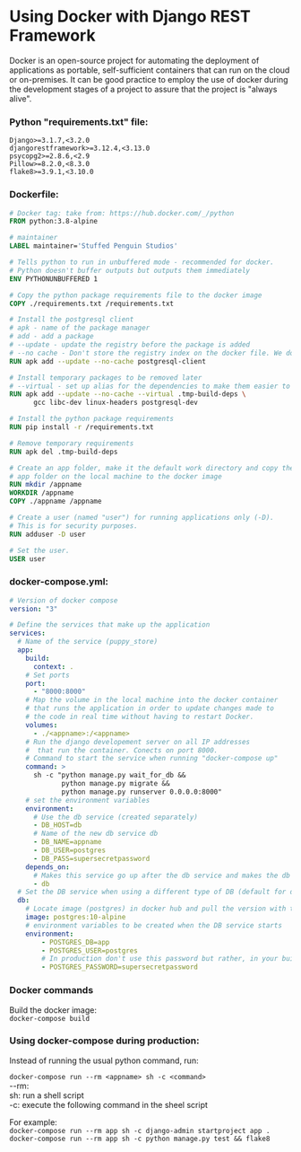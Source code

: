 # **Using Docker with Django REST Framework**

Docker is an open-source project for automating the deployment of applications as
portable, self-sufficient containers that can run on the cloud or on-premises.
It can be good practice to employ the use of docker during the development stages
of a project to assure that the project is "always alive".

### **Python "requirements.txt" file:**
```
Django>=3.1.7,<3.2.0
djangorestframework>=3.12.4,<3.13.0
psycopg2>=2.8.6,<2.9
Pillow>=8.2.0,<8.3.0
flake8>=3.9.1,<3.10.0
```

### **Dockerfile:**
```Dockerfile
# Docker tag: take from: https://hub.docker.com/_/python
FROM python:3.8-alpine

# maintainer
LABEL maintainer='Stuffed Penguin Studios'

# Tells python to run in unbuffered mode - recommended for docker.
# Python doesn't buffer outputs but outputs them immediately
ENV PYTHONUNBUFFERED 1

# Copy the python package requirements file to the docker image
COPY ./requirements.txt /requirements.txt

# Install the postgresql client
# apk - name of the package manager
# add - add a package
# --update - update the registry before the package is added
# --no cache - Don't store the registry index on the docker file. We do this to minnimize the footprint of the docker image.
RUN apk add --update --no-cache postgresql-client

# Install temporary packages to be removed later
# --virtual - set up alias for the dependencies to make them easier to remove later
RUN apk add --update --no-cache --virtual .tmp-build-deps \
      gcc libc-dev linux-headers postgresql-dev

# Install the python package requirements
RUN pip install -r /requirements.txt

# Remove temporary requirements
RUN apk del .tmp-build-deps

# Create an app folder, make it the default work directory and copy the
# app folder on the local machine to the docker image
RUN mkdir /appname
WORKDIR /appname
COPY ./appname /appname

# Create a user (named "user") for running applications only (-D).
# This is for security purposes.
RUN adduser -D user

# Set the user.
USER user

```

### **docker-compose.yml:**
```YAML
# Version of docker compose
version: "3"

# Define the services that make up the application
services:
  # Name of the service (puppy_store)
  app:
    build:
      context: .
    # Set ports
    port:
      - "8000:8000"
    # Map the volume in the local machine into the docker container
    # that runs the application in order to update changes made to
    # the code in real time without having to restart Docker.
    volumes:
      - ./<appname>:/<appname>
    # Run the django developement server on all IP addresses
    #  that run the container. Conects on port 8000.
    # Command to start the service when running "docker-compose up"
    command: >
      sh -c "python manage.py wait_for_db &&
             python manage.py migrate &&
             python manage.py runserver 0.0.0.0:8000"
    # set the environment variables
    environment:
      # Use the db service (created separately)
      - DB_HOST=db
      # Name of the new db service db
      - DB_NAME=appname
      - DB_USER=postgres
      - DB_PASS=supersecretpassword
    depends_on:
      # Makes this service go up after the db service and makes the db service available when the app is running.
      - db
  # Set the DB service when using a different type of DB (default for django is sqlite)
  db:
    # Locate image (postgres) in docker hub and pull the version with the tag (10-alpine)
    image: postgres:10-alpine
    # environment variables to be created when the DB service starts
    environment:
        - POSTGRES_DB=app
        - POSTGRES_USER=postgres
        # In production don't use this password but rather, in your build server you should add an encrypted password that overrides this.
        - POSTGRES_PASSWORD=supersecretpassword
```

### Docker commands
Build the docker image:<br>
`docker-compose build`

### **Using docker-compose during production:**

Instead of running the usual python command, run:

`docker-compose run --rm <appname> sh -c <command>`<br>
--rm: <br>
sh: run a shell script<br>
-c: execute the following command in the sheel script<br>

For example:<br>
`docker-compose run --rm app sh -c django-admin startproject app .`<br>
`docker-compose run --rm app sh -c python manage.py test && flake8`<br>
